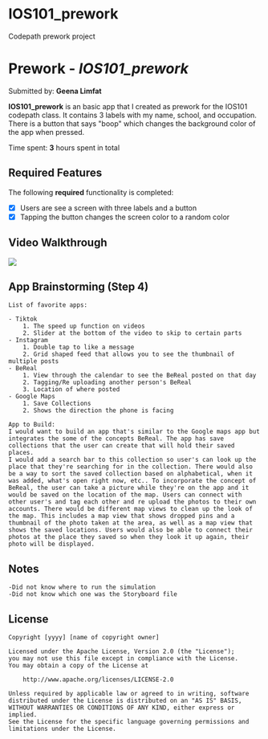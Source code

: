 # IOS101_prework
Codepath prework project

# Prework - *IOS101_prework*

Submitted by: **Geena Limfat**

**IOS101_prework** is an basic app that I created as prework for the IOS101 codepath class. It contains 3 labels with my name, school, and occupation. There is a button that says "boop" which changes the background color of the app when pressed. 

Time spent: **3** hours spent in total

## Required Features

The following **required** functionality is completed:

- [x] Users are see a screen with three labels and a button
- [x] Tapping the button changes the screen color to a random color
 
## Video Walkthrough

<div>
    <a href="https://www.loom.com/share/035bb2a182a14c1ab721820da6982e29">
    </a>
    <a href="https://www.loom.com/share/035bb2a182a14c1ab721820da6982e29">
      <img style="max-width:300px;" src="https://cdn.loom.com/sessions/thumbnails/035bb2a182a14c1ab721820da6982e29-with-play.gif">
    </a>
  </div>

## App Brainstorming (Step 4)
    List of favorite apps:

    - Tiktok
        1. The speed up function on videos
        2. Slider at the bottom of the video to skip to certain parts
    - Instagram
        1. Double tap to like a message
        2. Grid shaped feed that allows you to see the thumbnail of multiple posts
    - BeReal
        1. View through the calendar to see the BeReal posted on that day
        2. Tagging/Re uploading another person's BeReal
        3. Location of where posted
    - Google Maps
        1. Save Collections
        2. Shows the direction the phone is facing
        
    App to Build:
    I would want to build an app that's similar to the Google maps app but integrates the some of the concepts BeReal. The app has save collections that the user can create that will hold their saved places. 
    I would add a search bar to this collection so user's can look up the place that they're searching for in the collection. There would also be a way to sort the saved collection based on alphabetical, when it was added, what's open right now, etc.. To incorporate the concept of BeReal, the user can take a picture while they're on the app and it would be saved on the location of the map. Users can connect with other user's and tag each other and re upload the photos to their own accounts. There would be different map views to clean up the look of the map. This includes a map view that shows dropped pins and a thumbnail of the photo taken at the area, as well as a map view that shows the saved locations. Users would also be able to connect their photos at the place they saved so when they look it up again, their photo will be displayed. 
    

## Notes

    -Did not know where to run the simulation
    -Did not know which one was the Storyboard file
    

## License

    Copyright [yyyy] [name of copyright owner]

    Licensed under the Apache License, Version 2.0 (the "License");
    you may not use this file except in compliance with the License.
    You may obtain a copy of the License at

        http://www.apache.org/licenses/LICENSE-2.0

    Unless required by applicable law or agreed to in writing, software
    distributed under the License is distributed on an "AS IS" BASIS,
    WITHOUT WARRANTIES OR CONDITIONS OF ANY KIND, either express or implied.
    See the License for the specific language governing permissions and
    limitations under the License.
